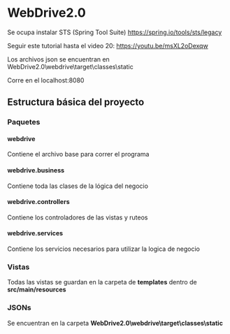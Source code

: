 # WebDrive2.0
Se ocupa instalar STS (Spring Tool Suite) https://spring.io/tools/sts/legacy

Seguir este tutorial hasta el video 20: https://youtu.be/msXL2oDexqw

Los archivos json se encuentran en WebDrive2.0\webdrive\target\classes\static

Corre en el localhost:8080

## Estructura básica del proyecto

### Paquetes

#### webdrive
Contiene el archivo base para correr el programa
#### webdrive.business
Contiene toda las clases de la lógica del negocio

#### webdrive.controllers
Contiene los controladores de las vistas y ruteos

#### webdrive.services
Contiene los servicios necesarios para utilizar la logica de negocio

### Vistas
Todas las vistas se guardan en la carpeta de **templates** dentro de **src/main/resources**

### JSONs
Se encuentran en la carpeta **WebDrive2.0\webdrive\target\classes\static**